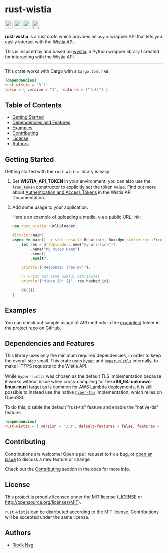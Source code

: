 # rust-wistia

[<img alt="github" src="https://img.shields.io/badge/github-rnag/rust-wistia?style=for-the-badge&labelColor=555555&logo=github" height="25">](https://github.com/rnag/rust-wistia)
[<img alt="crates.io" src="https://img.shields.io/crates/v/rust-wistia.svg?style=for-the-badge&color=fc8d62&logo=rust" height="25">](https://crates.io/crates/rust-wistia)
[<img alt="docs.rs" src="https://img.shields.io/docsrs/rust-wistia/latest?style=for-the-badge&labelColor=555555" height="25">](https://docs.rs/rust-wistia)
[<img alt="build status" src="https://img.shields.io/github/workflow/status/rnag/rust-wistia/build/main?style=for-the-badge" height="25">](https://github.com/rnag/rust-wistia/actions?query=branch%3Amain)

**rust-wistia** is a *rust crate* which provides an `async` wrapper API that lets you easily interact
with the [Wistia API](https://wistia.com/support/developers).

This is inspired by and based on [wystia], a Python wrapper library I created for interacting with the
Wistia API.

[wystia]: https://github.com/rnag/wystia

---

This crate works with Cargo with a `Cargo.toml` like:

```toml
[dependencies]
rust-wistia = "0.1"
tokio = { version = "1", features = ["full"] }
```

## Table of Contents

* [Getting Started](#getting-started)
* [Dependencies and Features](#dependencies-and-features)
* [Examples](#examples)
* [Contributing](#contributing)
* [License](#license)
* [Authors](#authors)

## Getting Started

Getting started with the `rust-wistia` library is easy:

1. Set **WISTIA_API_TOKEN** in your environment; you can
   also use the `from_token` constructor
   to explicitly set the token value.
   Find out more  about [Authentication and Access Tokens](https://wistia.com/support/developers/data-api#creating-and-managing-access-tokens)
   in the Wistia API Documentation.

2. Add some usage to your application.

   Here's an example of uploading a media, via a public URL link:

   ```rust
   use rust_wistia::UrlUploader;

   #[tokio::main]
   async fn main() -> std::result::Result<(), Box<dyn std::error::Error + Send + Sync>> {
       let res = UrlUploader::new("my-url-link")?
           .name("My Video Name")
           .send()
           .await?;

       println!("Response: {res:#?}");

       // Print out some useful attributes
       println!("Video ID: {}", res.hashed_id);

       Ok(())
   }
   ```

## Examples

You can check out sample usage of API methods in the [examples/](https://github.com/rnag/rust-wistia/tree/main/examples)
folder in the project repo on GitHub.

## Dependencies and Features

This library uses only the minimum required dependencies, in order
to keep the overall size small. This crate uses [`hyper`][] and [`hyper-rustls`][]
internally, to make HTTPS requests to the Wistia API.

While `hyper-rustls` was chosen as the default TLS implementation
because it works without issue when cross-compiling for the
**x86_64-unknown-linux-musl** target as is common for [AWS Lambda][]
deployments, it is still possible to instead use the native [`hyper-tls`][]
implementation, which relies on OpenSSL.

To do this, disable the default "rust-tls" feature and enable the "native-tls" feature:

```toml
[dependencies]
rust-wistia = { version = "0.3", default-features = false, features = ["native-tls", "logging", "serde-std"] }
```

[`hyper`]: https://docs.rs/hyper
[`hyper-rustls`]: https://docs.rs/hyper-rustls
[`hyper-tls`]: https://docs.rs/hyper-tls
[AWS Lambda]: https://docs.aws.amazon.com/sdk-for-rust/latest/dg/lambda.html

## Contributing

Contributions are welcome! Open a pull request to fix a bug, or [open an issue][]
to discuss a new feature or change.

Check out the [Contributing][] section in the docs for more info.

[Contributing]: CONTRIBUTING.md
[open an issue]: https://github.com/rnag/rust-wistia/issues

## License

This project is proudly licensed under the MIT license ([LICENSE](LICENSE)
or http://opensource.org/licenses/MIT).

`rust-wistia` can be distributed according to the MIT license. Contributions
will be accepted under the same license.

## Authors

* [Ritvik Nag](https://github.com/rnag)
